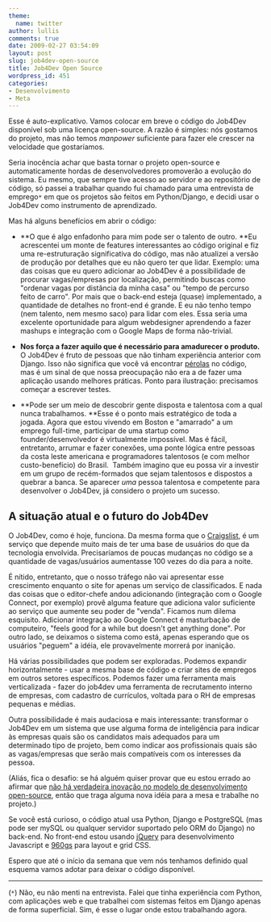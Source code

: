 ```yaml
---
theme:
  name: twitter
author: lullis
comments: true
date: 2009-02-27 03:54:09
layout: post
slug: job4dev-open-source
title: Job4Dev Open Source
wordpress_id: 451
categories:
- Desenvolvimento
- Meta
---
```


Esse é auto-explicativo. Vamos colocar em breve o código do Job4Dev disponível sob uma licença open-source. A razão é simples: nós gostamos do projeto, mas não temos _manpower_ suficiente para fazer ele crescer na velocidade que gostaríamos.

Seria inocência achar que basta tornar o projeto open-source e automaticamente hordas de desenvolvedores promoverão a evolução do sistema. Eu mesmo, que sempre tive acesso ao servidor e ao repositório de código, só passei a trabalhar quando fui chamado para uma entrevista de emprego`*` em que os projetos são feitos em Python/Django, e decidi usar o Job4Dev como instrumento de aprendizado.


Mas há alguns benefícios em abrir o código:

- **O que é algo enfadonho para mim pode ser o talento de outro. **Eu acrescentei um monte de features interessantes ao código original e fiz uma re-estruturação significativa do código, mas não atualizei a versão de produção por detalhes que eu não quero ter que lidar. Exemplo: uma das coisas que eu quero adicionar ao Job4Dev é a possibilidade de procurar vagas/empresas por localização, permitindo buscas como "ordenar vagas por distância da minha casa" ou "tempo de percurso feito de carro". Por mais que o back-end esteja (quase) implementado, a quantidade de detalhes no front-end é grande. E eu não tenho tempo (nem talento, nem mesmo saco) para lidar com eles. Essa seria uma excelente oportunidade para algum webdesigner aprendendo a fazer mashups e integração com o Google Maps de forma não-trivial.

- **Nos força a fazer aquilo que é necessário para amadurecer o produto.** O Job4Dev é fruto de pessoas que não tinham experiência anterior com Django. Isso não significa que você vá encontrar [pérolas](http://log4dev.com/2008/08/10/perolas-do-mundo-java/) no código, mas é um sinal de que nossa preocupação não era a de fazer uma aplicação usando melhores práticas. Ponto para ilustração: precisamos começar a escrever testes.

- **Pode ser um meio de descobrir gente disposta e talentosa com a qual nunca trabalhamos. **Esse é o ponto mais estratégico de toda a jogada. Agora que estou vivendo em Boston e "amarrado" a um emprego full-time, participar de uma startup como founder/desenvolvedor é virtualmente impossível. Mas é fácil, entretanto, arrumar e fazer conexões, uma ponte lógica entre pessoas da costa leste americana e programadores talentosos (e com melhor custo-benefício) do Brasil.  Também imagino que eu possa vir a investir em um grupo de recém-formados que sejam talentosos e dispostos a quebrar a banca. Se aparecer _uma_ pessoa talentosa e competente para desenvolver o Job4Dev, já considero o projeto um sucesso.




## A situação atual e o futuro do Job4Dev



O Job4Dev, como é hoje, funciona. Da mesma forma que o [Craigslist](http://www.craigslist.org), é um serviço que depende muito mais de ter uma base de usuários do que da tecnologia envolvida. Precisaríamos de poucas mudanças no código se a quantidade de vagas/usuários aumentasse 100 vezes do dia para a noite.

É nítido, entretanto, que o nosso tráfego não vai apresentar esse crescimento enquanto o site for apenas um serviço de classificados. E nada das coisas que o editor-chefe andou adicionando (integração com o Google Connect, por exemplo) provê alguma feature que adiciona valor suficiente ao serviço que aumente seu poder de "venda". Ficamos num dilema esquisito. Adicionar integração ao Google Connect é masturbação de computeiro, "feels good for a while but doesn't get anything done". Por outro lado, se deixamos o sistema como está, apenas esperando que os usuários "peguem" a idéia, ele provavelmente morrerá por inanição.

Há várias possibilidades que podem ser exploradas. Podemos expandir horizontalmente - usar a mesma base de código e criar sites de empregos em outros setores específicos. Podemos fazer uma ferramenta mais verticalizada - fazer do job4dev uma ferramenta de recrutamento interno de empresas, com cadastro de currículos, voltada para o RH de empresas pequenas e médias.

Outra possibilidade é mais audaciosa e mais interessante: transformar o Job4Dev em um sistema que use alguma forma de inteligência para indicar às empresas quais são os candidatos mais adequados para um determinado tipo de projeto, bem como indicar aos profissionais quais são as vagas/empresas que serão mais compatíveis com os interesses da pessoa.

(Aliás, fica o desafio: se há alguém quiser provar que eu estou errado ao afirmar que [não há verdadeira inovação no modelo de desenvolvimento open-source](http://log4dev.com/2008/04/24/como-financiar-a-producao-de-uma-economia-onde-o-consumo-e-livre/), então que traga alguma nova idéia para a mesa e trabalhe no projeto.)

Se você está curioso, o código atual usa Python, Django e PostgreSQL (mas pode ser mySQL ou qualquer servidor suportado pelo ORM do Django) no back-end. No front-end estou usando [jQuery](http://jquery.com/) para desenvolvimento Javascript e [960gs](http://960.gs/) para layout e grid CSS.

Espero que até o início da semana que vem nós tenhamos definido qual esquema vamos adotar para deixar o código disponível.


* * *


(`*`) Não, eu não menti na entrevista. Falei que tinha experiência com Python, com aplicações web e que trabalhei com sistemas feitos em Django apenas de forma superficial. Sim, é esse o lugar onde estou trabalhando agora.
